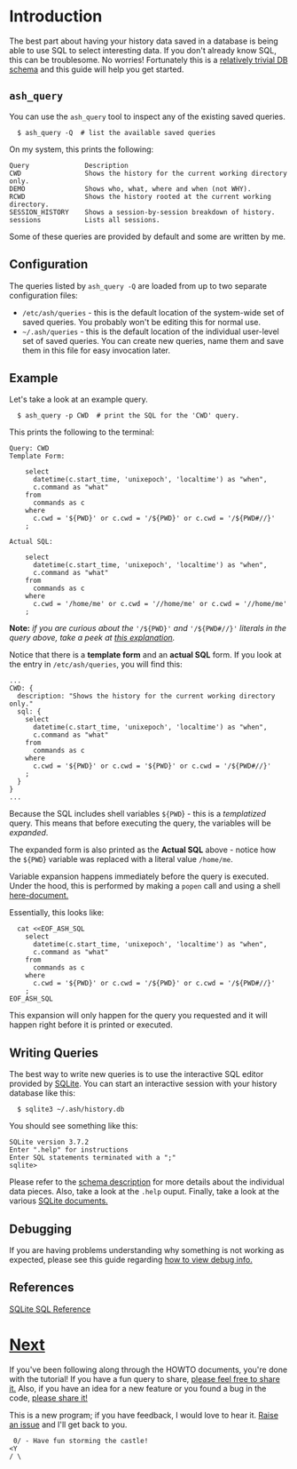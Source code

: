 # Introduction #

The best part about having your history data saved in a database is being able to use SQL to select interesting data.  If you don't already know SQL, this can be troublesome.  No worries!  Fortunately this is a [relatively trivial DB schema](DBSchema.md) and this guide will help you get started.


## `ash_query` ##

You can use the `ash_query` tool to inspect any of the existing saved queries.
```
  $ ash_query -Q  # list the available saved queries
```
On my system, this prints the following:
```
Query              Description                                                   
CWD                Shows the history for the current working directory only.     
DEMO               Shows who, what, where and when (not WHY).                    
RCWD               Shows the history rooted at the current working directory.    
SESSION_HISTORY    Shows a session-by-session breakdown of history.              
sessions           Lists all sessions.         
```
Some of these queries are provided by default and some are written by me.

## Configuration ##
The queries listed by `ash_query -Q` are loaded from up to two separate configuration files:
  * `/etc/ash/queries` - this is the default location of the system-wide set of saved queries.  You probably won't be editing this for normal use.
  * `~/.ash/queries` - this is the default location of the individual user-level set of saved queries.  You can create new queries, name them and save them in this file for easy invocation later.

## Example ##
Let's take a look at an example query.
```
  $ ash_query -p CWD  # print the SQL for the 'CWD' query.
```
This prints the following to the terminal:
```
Query: CWD
Template Form:

    select
      datetime(c.start_time, 'unixepoch', 'localtime') as "when",
      c.command as "what"
    from
      commands as c
    where
      c.cwd = '${PWD}' or c.cwd = '/${PWD}' or c.cwd = '/${PWD#//}'
    ;
  
Actual SQL:

    select
      datetime(c.start_time, 'unixepoch', 'localtime') as "when",
      c.command as "what"
    from
      commands as c
    where
      c.cwd = '/home/me' or c.cwd = '//home/me' or c.cwd = '//home/me'
    ;
```

**Note:** _if you are curious about the_ `'/${PWD}'` _and_ `'/${PWD#//}'` _literals in the query above, take a peek at [this explanation](DoubleSlash.md)._

Notice that there is a **template form** and an **actual SQL** form.  If you look at the entry in `/etc/ash/queries`, you will find this:
```
...
CWD: {
  description: "Shows the history for the current working directory only."
  sql: {
    select
      datetime(c.start_time, 'unixepoch', 'localtime') as "when",
      c.command as "what"
    from
      commands as c
    where
      c.cwd = '${PWD}' or c.cwd = '${PWD}' or c.cwd = '/${PWD#//}'
    ;
  }
}
...
```

Because the SQL includes shell variables `${PWD`} - this is a _templatized_ query.  This means that before executing the query, the variables will be _expanded_.

The expanded form is also printed as the **Actual SQL** above - notice how the `${PWD`} variable was replaced with a literal value `/home/me`.

Variable expansion happens immediately before the query is executed.  Under the hood, this is performed by making a `popen` call and using a shell [here-document.](http://tldp.org/LDP/abs/html/here-docs.html)

Essentially, this looks like:
```
  cat <<EOF_ASH_SQL
    select
      datetime(c.start_time, 'unixepoch', 'localtime') as "when",
      c.command as "what"
    from
      commands as c
    where
      c.cwd = '${PWD}' or c.cwd = '/${PWD}' or c.cwd = '/${PWD#//}'
    ;
EOF_ASH_SQL
```
This expansion will only happen for the query you requested and it will happen right before it is printed or executed.


## Writing Queries ##

The best way to write new queries is to use the interactive SQL editor provided by [SQLite](http://www.sqlite.org/index.html).  You can start an interactive session with your history database like this:
```
  $ sqlite3 ~/.ash/history.db
```
You should see something like this:
```
SQLite version 3.7.2
Enter ".help" for instructions
Enter SQL statements terminated with a ";"
sqlite> 
```

Please refer to the [schema description](DBSchema.md) for more details about the individual data pieces.  Also, take a look at the `.help` ouput.  Finally, take a look at the various [SQLite documents.](http://www.sqlite.org/docs.html)

## Debugging ##

If you are having problems understanding why something is not working as expected, please see this guide regarding [how to view debug info.](HOWTO_Debug.md)


## References ##

[SQLite SQL Reference](http://www.sqlite.org/lang.html)


# [Next](HOWTO_Contribute.md) #

If you've been following along through the HOWTO documents, you're done with the tutorial!  If you have a fun query to share, [please feel free to share it.](HOWTO_Contribute.md)  Also, if you have an idea for a new feature or you found a bug in the code, [please share it!](HOWTO_Contribute.md)

This is a new program; if you have feedback, I would love to hear it.  [Raise an issue](http://code.google.com/p/advanced-shell-history/issues/entry) and I'll get back to you.
```
 0/ - Have fun storming the castle!
<Y
/ \
```